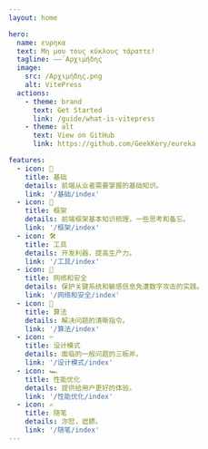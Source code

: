 ```yaml
---
layout: home

hero:
  name: ευρηκα
  text: Μη μου τους κύκλους τάραττε!
  tagline: ——´Αρχιμήδης
  image:
    src: /Αρχιμήδης.png
    alt: VitePress
  actions:
    - theme: brand
      text: Get Started
      link: /guide/what-is-vitepress
    - theme: alt
      text: View on GitHub
      link: https://github.com/GeekKery/eureka

features:
  - icon: 🍚
    title: 基础
    details: 前端从业者需要掌握的基础知识。
    link: '/基础/index'
  - icon: 🍔
    title: 框架
    details: 前端框架基本知识梳理，一些思考和备忘。
    link: '/框架/index'
  - icon: 🛠️
    title: 工具
    details: 开发利器，提高生产力。
    link: '/工具/index'
  - icon: 📡
    title: 网络和安全
    details: 保护关键系统和敏感信息免遭数字攻击的实践。
    link: '/网络和安全/index'
  - icon: 🧮
    title: 算法
    details: 解决问题的清晰指令。
    link: '/算法/index'
  - icon: ✂️
    title: 设计模式
    details: 面临的一般问题的三板斧。
    link: '/设计模式/index'
  - icon: 🏎️
    title: 性能优化
    details: 提供给用户更好的体验。
    link: '/性能优化/index'
  - icon: ✍️
    title: 随笔
    details: 沵恏，迣鎅。
    link: '/随笔/index'
---
```

<script setup>
import {
  VPTeamPage,
  VPTeamPageTitle,
  VPTeamMembers
} from 'vitepress/theme';
const members = [
  {
    avatar: '/avatar_GeekKery.png',
    name: 'GeekKery',
    title: '行远自迩，登高自卑',
    links: [
      { icon: 'github', link: 'https://github.com/GeekKery' },
      { icon: 'youtube', link: 'https://space.bilibili.com/389697113' },
    ]
  },
]
</script>

<VPTeamPage>
  <VPTeamPageTitle>
    <template #title>About me</template>
  </VPTeamPageTitle>
  <VPTeamMembers :members="members"/>
</VPTeamPage>
